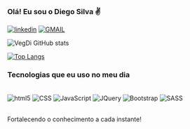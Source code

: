 ### Olá! Eu sou o Diego Silva ✌️

[![linkedin](https://img.shields.io/badge/LinkedIn-0077B5?style=for-the-badge&logo=linkedin&logoColor=white)](https://www.linkedin.com/in/diego-nascimento-879b67257/)
[![GMAIL](https://img.shields.io/badge/Gmail-D14836?style=for-the-badge&logo=gmail&logoColor=white)](https://mail.google.com/mail/u/1/#inbox)

![VegDi GitHub stats](https://github-readme-stats.vercel.app/api?username=VegDi&show_icons=true&theme=radical)

[![Top Langs](https://github-readme-stats.vercel.app/api/top-langs/?username=VegDi)](https://github.com/VegDi/github-readme-stats)

### Tecnologias que eu uso no meu dia

<div style="display: inline_block"><br/>
<img align="center" alt="html5" src="https://img.shields.io/badge/HTML5-E34F26?style=for-the-badge&logo=html5&logoColor=white"/>
<img align="center" alt="CSS" src="https://img.shields.io/badge/CSS3-1572B6?style=for-the-badge&logo=css3&logoColor=white"/>
<img align="center" alt="JavaScript" src="https://img.shields.io/badge/JavaScript-323330?style=for-the-badge&logo=javascript&logoColor=F7DF1E"/>
<img align="center" alt="JQuery" src="https://img.shields.io/badge/jQuery-0769AD?style=for-the-badge&logo=jquery&logoColor=white"/>
<img align="center" alt="Bootstrap" src="https://img.shields.io/badge/Bootstrap-563D7C?style=for-the-badge&logo=bootstrap&logoColor=white"/>
<img align="center" alt="SASS" src="https://img.shields.io/badge/Sass-CC6699?style=for-the-badge&logo=sass&logoColor=white"/>
</div><br/>



Fortalecendo o conhecimento a cada instante! 

